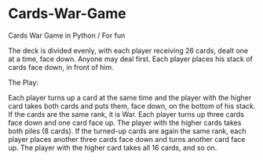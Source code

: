 # Cards-War-Game
Cards War Game in Python / For fun

The deck is divided evenly, with each player receiving 26 cards, dealt one at a time, face down. Anyone may deal first. Each player places his stack of cards face down, in front of him.

The Play:

Each player turns up a card at the same time and the player with the higher card takes both cards and puts them, face down, on the bottom of his stack. If the cards are the same rank, it is War. Each player turns up three cards face down and one card face up. The player with the higher cards takes both piles (8 cards). If the turned-up cards are again the same rank, each player places another three cards face down and turns another card face up. The player with the higher card takes all 16 cards, and so on.
